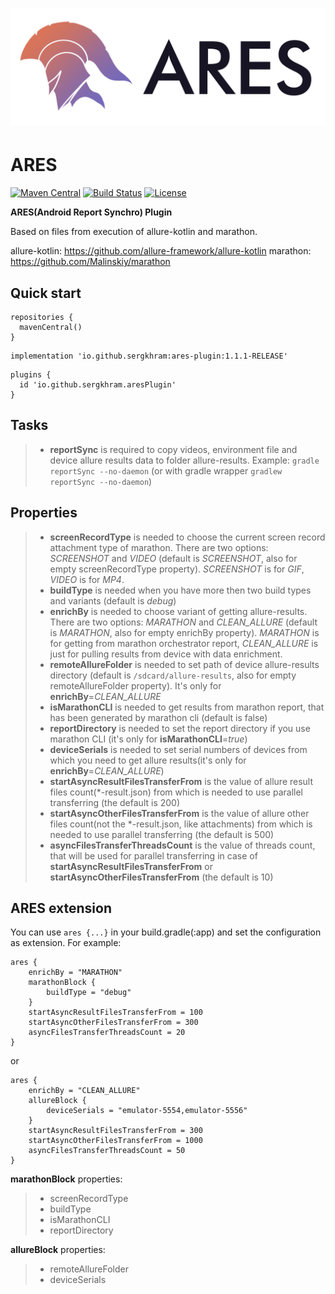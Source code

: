 ![ARES](ares_blank.png)
==========
# ARES
[![Maven Central](https://img.shields.io/maven-central/v/io.github.sergkhram/ares-plugin.svg?label=Maven%20Central)](https://search.maven.org/search?q=g:%22io.github.sergkhram%22%20AND%20a:%22ares-plugin%22)
[![Build Status](https://github.com/SergKhram/ARES/workflows/build/badge.svg)](https://github.com/SergKhram/ARES/actions)
[![License](https://img.shields.io/badge/License-Apache%202.0-purple.svg)](https://opensource.org/licenses/Apache-2.0)

**ARES(Android Report Synchro) Plugin**

Based on files from execution of allure-kotlin and marathon.

allure-kotlin: https://github.com/allure-framework/allure-kotlin
marathon: https://github.com/Malinskiy/marathon

## Quick start
```
repositories {
  mavenCentral()
}
```
```
implementation 'io.github.sergkhram:ares-plugin:1.1.1-RELEASE'
```
```
plugins {
  id 'io.github.sergkhram.aresPlugin'
}
```


## Tasks
> - **reportSync** is required to copy videos, environment file and device allure results data to folder allure-results. Example: ```gradle reportSync --no-daemon``` (or with gradle wrapper ```gradlew reportSync --no-daemon```)
## Properties
> - **screenRecordType** is needed to choose the current screen record attachment type of marathon. There are two options:
> *SCREENSHOT* and *VIDEO* (default is *SCREENSHOT*, also for empty screenRecordType property).
> *SCREENSHOT* is for *GIF*, *VIDEO* is for *MP4*.
> - **buildType** is needed when you have more then two build types and variants (default is *debug*)
> - **enrichBy** is needed to choose variant of getting allure-results. There are two options:
> *MARATHON* and *CLEAN_ALLURE* (default is *MARATHON*, also for empty enrichBy property).
> *MARATHON* is for getting from marathon orchestrator report, *CLEAN_ALLURE* is just for pulling results from device with data enrichment.
> - **remoteAllureFolder** is needed to set path of device allure-results directory (default is ```/sdcard/allure-results```, also for empty remoteAllureFolder property).
> It's only for **enrichBy**=*CLEAN_ALLURE*
> - **isMarathonCLI** is needed to get results from marathon report, that has been generated by marathon cli (default is false)
> - **reportDirectory** is needed to set the report directory if you use marathon CLI (it's only for **isMarathonCLI**=*true*)
> - **deviceSerials** is needed to set serial numbers of devices from which you need to get allure results(it's only for **enrichBy**=*CLEAN_ALLURE*)
> - **startAsyncResultFilesTransferFrom** is the value of allure result files count(*-result.json)
> from which is needed to use parallel transferring (the default is 200)
> - **startAsyncOtherFilesTransferFrom** is the value of allure other
> files count(not the *-result.json, like attachments) from which is needed to use parallel transferring (the default is 500)
> - **asyncFilesTransferThreadsCount** is the value of threads count, that will be used for parallel
> transferring in case of **startAsyncResultFilesTransferFrom** or **startAsyncOtherFilesTransferFrom** (the default is 10)
## ARES extension
You can use ```ares {...}``` in your build.gradle(:app) and set the configuration as extension. For example:
```
ares {
    enrichBy = "MARATHON"
    marathonBlock {
        buildType = "debug"
    }
    startAsyncResultFilesTransferFrom = 100
    startAsyncOtherFilesTransferFrom = 300
    asyncFilesTransferThreadsCount = 20
}
```
or 
```
ares {
    enrichBy = "CLEAN_ALLURE"
    allureBlock {
        deviceSerials = "emulator-5554,emulator-5556"
    }
    startAsyncResultFilesTransferFrom = 300
    startAsyncOtherFilesTransferFrom = 1000
    asyncFilesTransferThreadsCount = 50
}
```
**marathonBlock** properties:
> - screenRecordType
> - buildType
> - isMarathonCLI
> - reportDirectory

**allureBlock** properties:
> - remoteAllureFolder
> - deviceSerials
